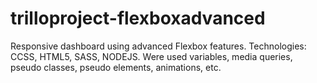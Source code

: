 # trilloproject-flexboxadvanced
Responsive dashboard using advanced Flexbox features. 
Technologies: CCSS, HTML5, SASS, NODEJS.
Were used variables, media queries, pseudo classes, pseudo elements, animations, etc. 

